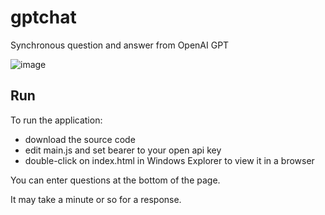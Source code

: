 # gptchat
Synchronous question and answer from OpenAI GPT

![image](https://user-images.githubusercontent.com/2164086/219503932-170547b2-8087-43a0-9577-192ae1e88935.png)

## Run

To run the application:

* download the source code
* edit main.js and set bearer to your open api key
* double-click on index.html in Windows Explorer to view it in a browser

You can enter questions at the bottom of the page.

It may take a minute or so for a response.
